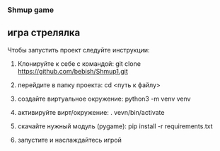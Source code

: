 ### Shmup game ###
## игра стрелялка

Чтобы запустить проект следуйте инструкции:
1. Клонируйте к себе с командой: git clone https://github.com/bebish/Shmup1.git

2. перейдите в папку проекта: cd <путь к файлу>

3. создайте виртуальное окружение: python3 -m venv venv

4. активируйте вирт/окружение: . vevn/bin/activate

5. cкачайте нужный модуль (pygame): pip install -r requirements.txt

6. запустите и наслаждайтесь игрой